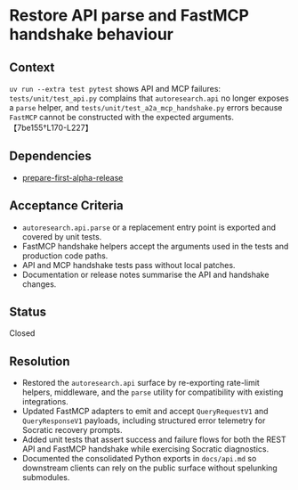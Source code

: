 # Restore API parse and FastMCP handshake behaviour

## Context
`uv run --extra test pytest` shows API and MCP failures:
`tests/unit/test_api.py` complains that `autoresearch.api` no longer exposes a
`parse` helper, and `tests/unit/test_a2a_mcp_handshake.py` errors because
`FastMCP` cannot be constructed with the expected arguments.
【7be155†L170-L227】

## Dependencies
- [prepare-first-alpha-release](prepare-first-alpha-release.md)

## Acceptance Criteria
- `autoresearch.api.parse` or a replacement entry point is exported and covered
  by unit tests.
- FastMCP handshake helpers accept the arguments used in the tests and production
  code paths.
- API and MCP handshake tests pass without local patches.
- Documentation or release notes summarise the API and handshake changes.

## Status
Closed

## Resolution
- Restored the `autoresearch.api` surface by re-exporting rate-limit helpers,
  middleware, and the `parse` utility for compatibility with existing
  integrations.
- Updated FastMCP adapters to emit and accept `QueryRequestV1` and
  `QueryResponseV1` payloads, including structured error telemetry for Socratic
  recovery prompts.
- Added unit tests that assert success and failure flows for both the REST API
  and FastMCP handshake while exercising Socratic diagnostics.
- Documented the consolidated Python exports in `docs/api.md` so downstream
  clients can rely on the public surface without spelunking submodules.
